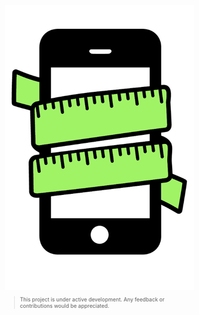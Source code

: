  ![alt text](assets/themobidev-logo-transparent.png)
> This project is under active development. Any feedback or contributions would be appreciated.

